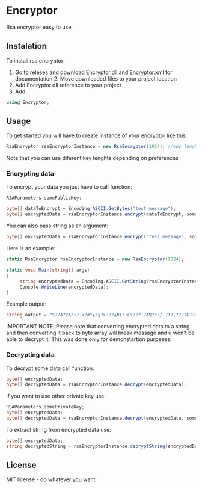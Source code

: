 # Encryptor
Rsa encryptor easy to use
## Instalation
To install rsa encryptor:
1. Go to releses and download Encryptor.dll and Encryptor.xml for documentation 2. Move downloaded files to your project location
3. Add Encryptor.dll reference to your project
4. Add:
```cs
using Encryptor;
```
## Usage
To get started you will have to create instance of your encryptor like this:
```cs
RsaEncryptor rsaEncryptorInstance = new RsaEncryptor(1024); //key lenght = 1024 bits
```
Note that you can use diferent key lenghts depending on preferences
### Encrypting data
To encrypt your data you just have to call function:
```cs
RSAParameters somePublicKey;
```
```cs
byte[] dataToEncrypt = Encoding.ASCII.GetBytes("test message");
byte[] encryptedData = rsaEncryptorInstance.encrypt(dataToEncrypt, somePublicKey);
```
You can also pass string as an argument:
```cs
byte[] encryptedData = rsaEncryptorInstance.encrypt("test message", somePublicKey);
```
Here is an example:
```cs
static RsaEncryptor rsaEncryptorInstance = new RsaEncryptor(1024);

static void Main(string[] args)
{
     string encryptedData = Encoding.ASCII.GetString(rsaEncryptorInstance.encrypt("test message", rsaEncryptorInstance.GetPublicKey()));
     Console.WriteLine(encryptedData);
}
```
Example output:
```cs
string output = "S??A?zA?↨?-↨?#*▲?§?>???▲NI?↕L\???.?A¶?K?/-?1?,????G??>?????F?g?O?▼??q♥:Hi?i??↨?????$?????8}cL9?5h??B↕???|2"
```
IMPORTANT NOTE: Please note that converting encrypted data to a string and then converting it back to byte array will break message and u won't be able to decrypt it!
This was done only for demonstartion purpeses.
### Decrypting data
To decrypt some data call function:
```cs
byte[] encryptedData;
byte[] decryptedData = rsaEncryptorInstance.decrypt(encryptedData);
```
if you want to use other private key use:
```cs
RSAParameters somePrivateKey;
byte[] encryptedData;
byte[] decryptedData = rsaEncryptorInstance.decrypt(encryptedData, somePrivateKey);
```
To extract string from encrypted data use:
```cs
byte[] encryptedData;
string decryptedString = rsaEncryptorInstance.decryptString(encryptedData);
```
## License
MIT license - do whatever you want
